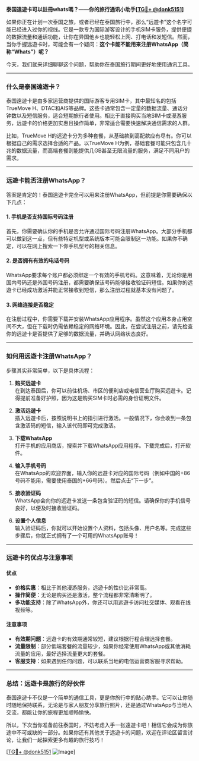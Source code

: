 **泰国遠遊卡可以註冊whats嗎？——你的旅行通讯小助手[[TG💪+ @donk5151](https://t.me/s/donk5151)]**

如果你正在计划一次泰国之旅，或者已经在泰国旅行中，那么“远遊卡”这个名字可能已经进入过你的视线。它是一款专为国际游客设计的手机SIM卡服务，提供便捷的数据流量和通话功能，让你在异国他乡也能轻松上网、打电话和发短信。然而，当你手握远遊卡时，可能会有一个疑问：**这个卡能不能用来注册WhatsApp（简称“Whats”）呢？**  

今天，我们就来详细聊聊这个问题，帮助你在泰国旅行期间更好地使用通讯工具。

---

### **什么是泰国遠遊卡？**

泰国遠遊卡是由多家运营商提供的国际游客专用SIM卡，其中最知名的包括TrueMove H、DTAC和AIS等品牌。这些卡通常包含一定量的数据流量、通话分钟数以及短信服务，适合短期旅行者使用。相比于直接购买当地SIM卡或漫游服务，远遊卡的价格更加实惠且操作简单，非常适合需要快速解决通信需求的人群。

比如，TrueMove H的远遊卡分为多种套餐，从基础款到高配款应有尽有。你可以根据自己的需求选择合适的产品。以TrueMove H为例，基础套餐可能只包含几十兆的数据流量，而高端套餐则能提供几GB甚至无限流量的服务，满足不同用户的需求。

---

### **远遊卡能否注册WhatsApp？**

答案是肯定的！泰国遠遊卡完全可以用来注册WhatsApp，但前提是你需要确保以下几点：

#### **1. 手机是否支持国际号码注册**
首先，你需要确认你的手机是否允许通过国际号码注册WhatsApp。大部分手机都可以做到这一点，但有些特定机型或系统版本可能会限制这一功能。如果你不确定，可以在网上搜索一下你手机型号的相关信息。

#### **2. 是否拥有有效的电话号码**
WhatsApp要求每个账户都必须绑定一个有效的手机号码。这意味着，无论你是用国内号码还是外国号码注册，都需要确保该号码能够接收验证码短信。如果你的远遊卡已经成功激活并能正常接收到短信，那么注册过程就基本没有问题了。

#### **3. 网络连接是否稳定**
在注册过程中，你需要下载并安装WhatsApp应用程序。虽然这个应用本身占用空间不大，但在下载时仍需依赖稳定的网络环境。因此，在尝试注册之前，请先检查你的远遊卡是否提供了足够的数据流量，并确认网络状态良好。

---

### **如何用远遊卡注册WhatsApp？**

步骤其实非常简单，以下是具体流程：

1. **购买远遊卡**  
   在到达泰国后，你可以前往机场、市区的便利店或电信营业厅购买远遊卡。记得提前准备好护照，因为这是购买SIM卡时必需的身份证明文件。

2. **激活远遊卡**  
   插入远遊卡后，按照说明书上的指引进行激活。一般情况下，你会收到一条包含激活码的短信，输入该代码即可完成激活。

3. **下载WhatsApp**  
   打开手机的应用商店，搜索并下载WhatsApp应用程序。下载完成后，打开软件。

4. **输入手机号码**  
   在WhatsApp的欢迎界面，输入你的远遊卡对应的国际号码（例如中国的+86号码不能用，需要使用泰国的+66号码）。然后点击“下一步”。

5. **接收验证码**  
   WhatsApp会向你的远遊卡发送一条包含验证码的短信。请确保你的手机信号良好，以便及时接收验证码。

6. **设置个人信息**  
   输入验证码后，你就可以开始设置个人资料，包括头像、用户名等。完成这些步骤后，你就正式拥有了一个可用的WhatsApp账号！

---

### **远遊卡的优点与注意事项**

#### **优点**
- **价格实惠**：相比于其他漫游服务，远遊卡的性价比非常高。
- **操作简便**：无论是购买还是激活，整个流程都非常清晰明了。
- **多功能支持**：除了WhatsApp外，你还可以用远遊卡访问社交媒体、观看在线视频等。

#### **注意事项**
- **有效期问题**：远遊卡的有效期通常较短，建议根据行程合理选择套餐。
- **流量限制**：部分低端套餐的流量较少，如果你经常使用WhatsApp或其他消耗流量的应用，最好选择流量更大的套餐。
- **客服支持**：如果遇到任何问题，可以联系当地的电信运营商客服寻求帮助。

---

### **总结：远遊卡是旅行的好伙伴**

泰国遠遊卡不仅是一个简单的通信工具，更是你旅行中的贴心助手。它可以让你随时随地保持联系，无论是与家人朋友分享旅行照片，还是通过WhatsApp与当地人交流，都能让你的旅程更加顺畅愉快。

所以，下次当你准备前往泰国时，不妨考虑入手一张遠遊卡吧！相信它会成为你旅途中不可或缺的一部分。如果你还有其他关于远遊卡的问题，欢迎在评论区留言讨论，让我们一起探索更多有趣的旅行技巧！

[[TG💪+ @donk5151](https://t.me/s/donk5151) ![Image](https://i.postimg.cc/rwNCRYN7/Snipaste-2025-04-30-17-27-05.png)]